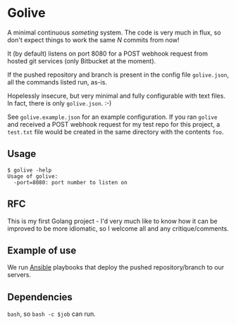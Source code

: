 # Golive

A minimal continuous *someting* system. The code is very much in flux, so don't
expect things to work the same *N* commits from now!

It (by default) listens on port 8080 for a POST webhook request from hosted git
services (only Bitbucket at the moment).

If the pushed repository and branch is present in the config file `golive.json`,
all the commands listed run, as-is.

Hopelessly insecure, but very minimal and fully configurable with text files.
In fact, there is only `golive.json`. :-)

See `golive.example.json` for an example configuration. If you ran `golive` and
received a POST webhook request for my test repo for this project, a `test.txt`
file would be created in the same directory with the contents `foo`.

## Usage

    $ golive -help
    Usage of golive:
      -port=8080: port number to listen on

## RFC

This is my first Golang project - I'd very much like to know how it can be
improved to be more idiomatic, so I welcome all and any critique/comments.

## Example of use

We run [Ansible](http://www.ansible.com) playbooks that deploy the pushed
repository/branch to our servers.

## Dependencies

`bash`, so `bash -c $job` can run.
